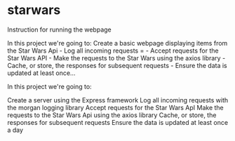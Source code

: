 # starwars
  Instruction for running the webpage

In this project we're going to: Create a basic webpage displaying items from the Star Wars  Api  - Log all incoming requests = - Accept requests for the Star Wars API - Make the requests to the Star Wars using the axios library - Cache, or store, the responses for subsequent requests - Ensure the data is updated at least once…

In this project we're going to:

Create a server using the Express framework
Log all incoming requests with the morgan logging library
Accept requests for the Star Wars ApI
Make the requests to the Star Wars Api using the axios library
Cache, or store, the responses for subsequent requests
Ensure the data is updated at least once a day